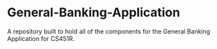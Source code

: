 # General-Banking-Application
A repository built to hold all of the components for the General Banking Application for CS451R.
